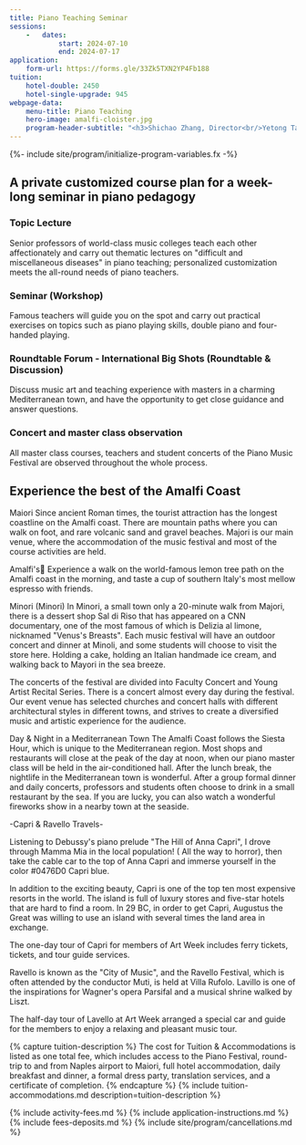 ```yaml
---
title: Piano Teaching Seminar
sessions:
    -   dates:
            start: 2024-07-10
            end: 2024-07-17
application:
    form-url: https://forms.gle/33Zk5TXN2YP4Fb188
tuition:
    hotel-double: 2450
    hotel-single-upgrade: 945
webpage-data:
    menu-title: Piano Teaching
    hero-image: amalfi-cloister.jpg
    program-header-subtitle: "<h3>Shichao Zhang, Director<br/>Yetong Tang, Director</h3>"
---
```

{%- include site/program/initialize-program-variables.fx -%}

<section class="standard-block" markdown="1">

## A private customized course plan for a week-long seminar in piano pedagogy

### Topic Lecture

Senior professors of world-class music colleges teach each other affectionately and carry out thematic lectures on "difficult and miscellaneous diseases" in piano teaching; personalized customization meets the all-round needs of piano teachers.

### Seminar (Workshop)

Famous teachers will guide you on the spot and carry out practical exercises on topics such as piano playing skills, double piano and four-handed playing.

### Roundtable Forum - International Big Shots (Roundtable & Discussion)

Discuss music art and teaching experience with masters in a charming Mediterranean town, and have the opportunity to get close guidance and answer questions.

### Concert and master class observation

All master class courses, teachers and student concerts of the Piano Music Festival are observed throughout the whole process.

## Experience the best of the Amalfi Coast

Maiori
Since ancient Roman times, the tourist attraction has the longest coastline on the Amalfi coast. There are mountain paths where you can walk on foot, and rare volcanic sand and gravel beaches. Majori is our main venue, where the accommodation of the music festival and most of the course activities are held.

Amalfi's🍋
Experience a walk on the world-famous lemon tree path on the Amalfi coast in the morning, and taste a cup of southern Italy's most mellow espresso with friends.

Minori (Minori)
In Minori, a small town only a 20-minute walk from Majori, there is a dessert shop Sal di Riso that has appeared on a CNN documentary, one of the most famous of which is Delizia al limone, nicknamed "Venus's Breasts". Each music festival will have an outdoor concert and dinner at Minoli, and some students will choose to visit the store here. Holding a cake, holding an Italian handmade ice cream, and walking back to Mayori in the sea breeze.


The concerts of the festival are divided into Faculty Concert and Young Artist Recital Series. There is a concert almost every day during the festival. Our event venue has selected churches and concert halls with different architectural styles in different towns, and strives to create a diversified music and artistic experience for the audience.

Day & Night in a Mediterranean Town
The Amalfi Coast follows the Siesta Hour, which is unique to the Mediterranean region. Most shops and restaurants will close at the peak of the day at noon, when our piano master class will be held in the air-conditioned hall. After the lunch break, the nightlife in the Mediterranean town is wonderful. After a group formal dinner and daily concerts, professors and students often choose to drink in a small restaurant by the sea. If you are lucky, you can also watch a wonderful fireworks show in a nearby town at the seaside.



-Capri & Ravello Travels-

Listening to Debussy's piano prelude "The Hill of Anna Capri", I drove through Mamma Mia in the local population! ( All the way to horror), then take the cable car to the top of Anna Capri and immerse yourself in the color #0476D0 Capri blue.

In addition to the exciting beauty, Capri is one of the top ten most expensive resorts in the world. The island is full of luxury stores and five-star hotels that are hard to find a room. In 29 BC, in order to get Capri, Augustus the Great was willing to use an island with several times the land area in exchange.

The one-day tour of Capri for members of Art Week includes ferry tickets, tickets, and tour guide services.


Ravello is known as the "City of Music", and the Ravello Festival, which is often attended by the conductor Muti, is held at Villa Rufolo. Lavillo is one of the inspirations for Wagner's opera Parsifal and a musical shrine walked by Liszt.

The half-day tour of Lavello at Art Week arranged a special car and guide for the members to enjoy a relaxing and pleasant music tour.

{% capture tuition-description %}
The cost for Tuition & Accommodations is listed as one total fee, which includes access to the Piano Festival, round-trip to and from Naples airport to Maiori, full hotel accommodation, daily breakfast and dinner, a formal dress party, translation services, and a certificate of completion.
{% endcapture %}
{% include tuition-accommodations.md description=tuition-description %}

{% include activity-fees.md %}
{% include application-instructions.md %}
{% include fees-deposits.md %}
{% include site/program/cancellations.md %}
</section>